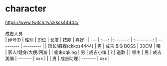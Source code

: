 # character
https://www.twitch.tv/ckkos44444/<br>
<br>
成吉人员<br>
| 绰号ID | 性别 | 职位 | 长度 | 技能 | 喜好 |
| --- |  :---: | :-------: | :---------: | --------- | --------- |
| 馆长/飆捍(ckkos4444) | 男 | 成吉 BIG BOSS | 30CM | 嘴 | 家人/健身/大便/网游 |
| 偷米qqking | 男 | 成吉小编 | ? | 道歉 |
| 领主 | 男 | 成吉美编 | ------- | xxx |
|  | 男 | 成吉助理 | ------- | xxx |


<br>

  




